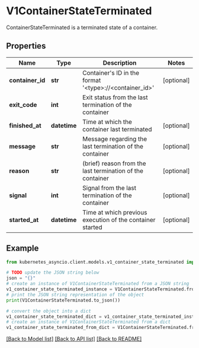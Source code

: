 # V1ContainerStateTerminated

ContainerStateTerminated is a terminated state of a container.

## Properties

Name | Type | Description | Notes
------------ | ------------- | ------------- | -------------
**container_id** | **str** | Container&#39;s ID in the format &#39;&lt;type&gt;://&lt;container_id&gt;&#39; | [optional] 
**exit_code** | **int** | Exit status from the last termination of the container | 
**finished_at** | **datetime** | Time at which the container last terminated | [optional] 
**message** | **str** | Message regarding the last termination of the container | [optional] 
**reason** | **str** | (brief) reason from the last termination of the container | [optional] 
**signal** | **int** | Signal from the last termination of the container | [optional] 
**started_at** | **datetime** | Time at which previous execution of the container started | [optional] 

## Example

```python
from kubernetes_asyncio.client.models.v1_container_state_terminated import V1ContainerStateTerminated

# TODO update the JSON string below
json = "{}"
# create an instance of V1ContainerStateTerminated from a JSON string
v1_container_state_terminated_instance = V1ContainerStateTerminated.from_json(json)
# print the JSON string representation of the object
print(V1ContainerStateTerminated.to_json())

# convert the object into a dict
v1_container_state_terminated_dict = v1_container_state_terminated_instance.to_dict()
# create an instance of V1ContainerStateTerminated from a dict
v1_container_state_terminated_from_dict = V1ContainerStateTerminated.from_dict(v1_container_state_terminated_dict)
```
[[Back to Model list]](../README.md#documentation-for-models) [[Back to API list]](../README.md#documentation-for-api-endpoints) [[Back to README]](../README.md)


